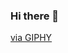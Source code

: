 
### Hi there 👋
<source src="https://giphy.com/embed/LaVp0AyqR5bGsC5Cbm" width="480" height="480" frameBorder="0" class="giphy-embed" allowFullScreen></source><p><a href="https://giphy.com/gifs/pudgypenguins-lie-dev-data-doesnt-LaVp0AyqR5bGsC5Cbm">via GIPHY</a></p>

